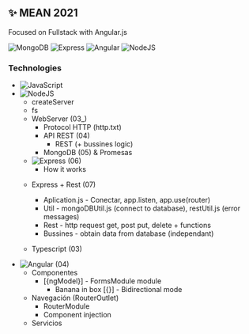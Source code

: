 ## ✨ MEAN 2021
Focused on Fullstack with Angular.js

![MongoDB](https://img.shields.io/badge/-MongoDB-%23353b35?logo=mongodb&logoColor=white)
![Express](https://img.shields.io/badge/-Express-%23353b35?logo=javascript&logoColor=white)
![Angular](https://img.shields.io/badge/-Angular-%23353b35?logo=javascript&logoColor=white)
![NodeJS](https://img.shields.io/badge/-NodeJS-%23353b35?logo=javascript&logoColor=white)
### Technologies
* ![JavaScript](https://img.shields.io/badge/-JavaScript-%23f89d71?logo=javascript&logoColor=white)
* ![NodeJS](https://img.shields.io/badge/-NodeJS-%23f89d71?logo=javascript&logoColor=white)
    - createServer
    - fs
    - WebServer (03_)
        - Protocol HTTP (http.txt)
        - API REST (04)
            - REST (+ bussines logic)
        - MongoDB (05) & Promesas
    * ![Express](https://img.shields.io/badge/-Express-%23f89d71?logo=javascript&logoColor=white) (06)
        - How it works
    - Express + Rest (07)
        - Aplication.js - Conectar, app.listen, app.use(router)
        - Util - mongoDBUtil.js (connect to database), restUtil.js (error messages)
        - Rest - http request get, post put, delete + functions
        - Bussines - obtain data from database (independant)

    - Typescript (03)
* ![Angular](https://img.shields.io/badge/-Angular-%23f89d71?logo=javascript&logoColor=white) (04)
    - Componentes
        - [{ngModel}] - FormsModule module
            - Banana in box [{}] - Bidirectional mode
    - Navegación (RouterOutlet)
        - RouterModule
        - Component injection
    - Servicios
